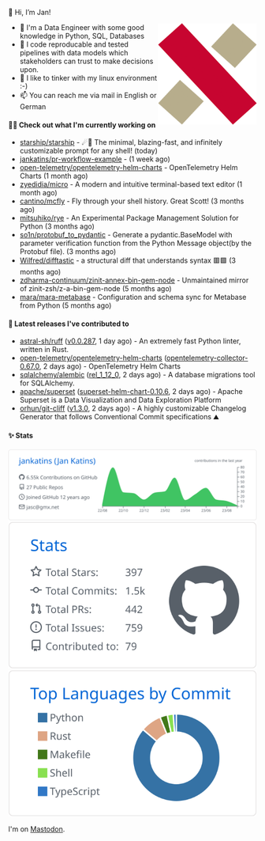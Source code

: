 👋 Hi, I’m Jan!

<img align="right" src="https://raw.githubusercontent.com/kreuzwerkerbot/kreuzwerkerbot/master/assets/xw.png" width="200">

- 🌱 I'm a Data Engineer with some good knowledge in Python, SQL, Databases
- 💪 I code reproducable and tested pipelines with data models which stakeholders can trust to make decisions upon.
- 💞️ I like to tinker with my linux environment :-)
- 📫 You can reach me via mail in English or German

#### 👩‍💻 Check out what I'm currently working on

- [starship/starship](https://github.com/starship/starship) - ☄🌌️  The minimal, blazing-fast, and infinitely customizable prompt for any shell! (today)
- [jankatins/pr-workflow-example](https://github.com/jankatins/pr-workflow-example) -  (1 week ago)
- [open-telemetry/opentelemetry-helm-charts](https://github.com/open-telemetry/opentelemetry-helm-charts) - OpenTelemetry Helm Charts (1 month ago)
- [zyedidia/micro](https://github.com/zyedidia/micro) - A modern and intuitive terminal-based text editor (1 month ago)
- [cantino/mcfly](https://github.com/cantino/mcfly) - Fly through your shell history. Great Scott! (3 months ago)
- [mitsuhiko/rye](https://github.com/mitsuhiko/rye) - An Experimental Package Management Solution for Python (3 months ago)
- [so1n/protobuf_to_pydantic](https://github.com/so1n/protobuf_to_pydantic) - Generate a pydantic.BaseModel with parameter verification function from the Python Message object(by the Protobuf file). (3 months ago)
- [Wilfred/difftastic](https://github.com/Wilfred/difftastic) - a structural diff that understands syntax 🟥🟩 (3 months ago)
- [zdharma-continuum/zinit-annex-bin-gem-node](https://github.com/zdharma-continuum/zinit-annex-bin-gem-node) - Unmaintained mirror of zinit-zsh/z-a-bin-gem-node (5 months ago)
- [mara/mara-metabase](https://github.com/mara/mara-metabase) - Configuration and schema sync for Metabase from Python (5 months ago)

#### 🔭 Latest releases I've contributed to

- [astral-sh/ruff](https://github.com/astral-sh/ruff) ([v0.0.287](https://github.com/astral-sh/ruff/releases/tag/v0.0.287), 1 day ago) - An extremely fast Python linter, written in Rust.
- [open-telemetry/opentelemetry-helm-charts](https://github.com/open-telemetry/opentelemetry-helm-charts) ([opentelemetry-collector-0.67.0](https://github.com/open-telemetry/opentelemetry-helm-charts/releases/tag/opentelemetry-collector-0.67.0), 2 days ago) - OpenTelemetry Helm Charts
- [sqlalchemy/alembic](https://github.com/sqlalchemy/alembic) ([rel_1_12_0](https://github.com/sqlalchemy/alembic/releases/tag/rel_1_12_0), 2 days ago) - A database migrations tool for SQLAlchemy.
- [apache/superset](https://github.com/apache/superset) ([superset-helm-chart-0.10.6](https://github.com/apache/superset/releases/tag/superset-helm-chart-0.10.6), 2 days ago) - Apache Superset is a Data Visualization and Data Exploration Platform
- [orhun/git-cliff](https://github.com/orhun/git-cliff) ([v1.3.0](https://github.com/orhun/git-cliff/releases/tag/v1.3.0), 2 days ago) - A highly customizable Changelog Generator that follows Conventional Commit specifications ⛰️ 


#### ✨ Stats

  [![](https://raw.githubusercontent.com/jankatins/jankatins/master/profile-summary-card-output/github/0-profile-details.svg)](https://github.com/vn7n24fzkq/github-profile-summary-cards)
  [![](https://raw.githubusercontent.com/jankatins/jankatins/master/profile-summary-card-output/github/3-stats.svg)](https://github.com/vn7n24fzkq/github-profile-summary-cards)
  [![](https://raw.githubusercontent.com/jankatins/jankatins/master/profile-summary-card-output/github/2-most-commit-language.svg)](https://github.com/vn7n24fzkq/github-profile-summary-cards)

I'm on <a rel="me" href="https://fosstodon.org/@jankatins">Mastodon</a>.
